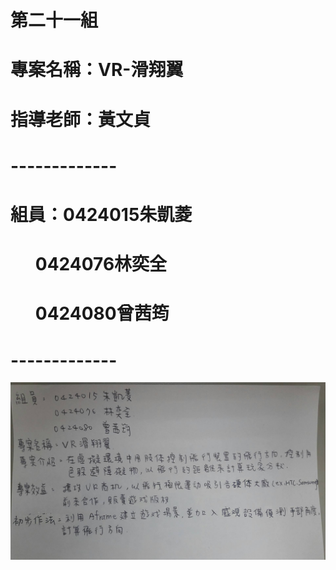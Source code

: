 # 第二十一組
# 專案名稱：VR-滑翔翼
# 指導老師：黃文貞
# -------------
# 組員：0424015朱凱菱
#       0424076林奕全
#       0424080曾茜筠
# -------------


![](21931399_1836290626400523_1672759393_o.jpg "")
